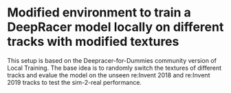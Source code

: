 # Modified environment to train a DeepRacer model locally on different tracks with modified textures

This setup is based on the Deepracer-for-Dummies community version of Local Training. The base idea is to randomly switch the textures of different tracks and evalue the model on the unseen re:Invent 2018 and re:Invent 2019 tracks to test the sim-2-real performance.
